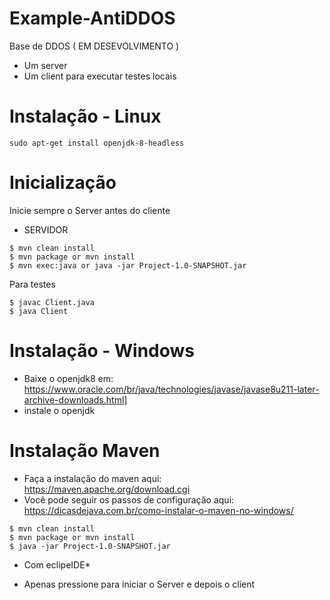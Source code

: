 # Example-AntiDDOS
Base de DDOS ( EM DESEVOLVIMENTO )
- Um server 
- Um client para executar testes locais

# Instalação - Linux

``` 
sudo apt-get install openjdk-8-headless
``` 

# Inicialização

Inicie sempre o Server antes do cliente

- SERVIDOR

```
$ mvn clean install
$ mvn package or mvn install
$ mvn exec:java or java -jar Project-1.0-SNAPSHOT.jar
```
Para testes

```
$ javac Client.java
$ java Client
```

# Instalação - Windows

- Baixe o openjdk8 em: https://www.oracle.com/br/java/technologies/javase/javase8u211-later-archive-downloads.html]
- instale o openjdk 

# Instalação Maven
- Faça a instalação do maven aqui: https://maven.apache.org/download.cgi
- Você pode seguir os passos de configuração aqui: https://dicasdejava.com.br/como-instalar-o-maven-no-windows/

```
$ mvn clean install
$ mvn package or mvn install
$ java -jar Project-1.0-SNAPSHOT.jar
```

* Com eclipeIDE* 
- Apenas pressione para iniciar o Server e depois o client
